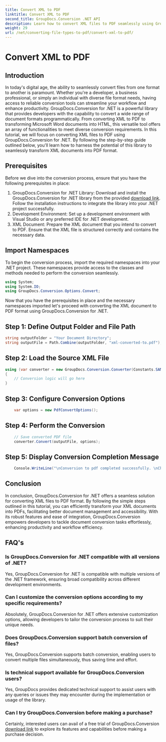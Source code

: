 ```yaml
---
title: Convert XML to PDF
linktitle: Convert XML to PDF
second_title: GroupDocs.Conversion .NET API
description: Learn how to convert XML files to PDF seamlessly using GroupDocs.Conversion for .NET. Enhance your document management efficiency.
weight: 29
url: /net/converting-file-types-to-pdf/convert-xml-to-pdf/
---
```


# Convert XML to PDF

## Introduction
In today's digital age, the ability to seamlessly convert files from one format to another is paramount. Whether you're a developer, a business professional, or simply an individual with diverse file format needs, having access to reliable conversion tools can streamline your workflow and enhance productivity.
GroupDocs.Conversion for .NET is a powerful library that provides developers with the capability to convert a wide range of document formats programmatically. From converting XML to PDF to transforming Microsoft Word documents into HTML, this versatile tool offers an array of functionalities to meet diverse conversion requirements.
In this tutorial, we will focus on converting XML files to PDF using GroupDocs.Conversion for .NET. By following the step-by-step guide outlined below, you'll learn how to harness the potential of this library to seamlessly transform XML documents into PDF format.
## Prerequisites
Before we dive into the conversion process, ensure that you have the following prerequisites in place:
1. GroupDocs.Conversion for .NET Library: Download and install the GroupDocs.Conversion for .NET library from the provided [download link](https://releases.groupdocs.com/conversion/net/). Follow the installation instructions to integrate the library into your .NET project successfully.
2. Development Environment: Set up a development environment with Visual Studio or any preferred IDE for .NET development.
3. XML Document: Prepare the XML document that you intend to convert to PDF. Ensure that the XML file is structured correctly and contains the necessary data.

## Import Namespaces
To begin the conversion process, import the required namespaces into your .NET project. These namespaces provide access to the classes and methods needed to perform the conversion seamlessly.

```csharp
using System;
using System.IO;
using GroupDocs.Conversion.Options.Convert;
```

Now that you have the prerequisites in place and the necessary namespaces imported let's proceed with converting the XML document to PDF format using GroupDocs.Conversion for .NET.
## Step 1: Define Output Folder and File Path
```csharp
string outputFolder = "Your Document Directory";
string outputFile = Path.Combine(outputFolder, "xml-converted-to.pdf");
```
## Step 2: Load the Source XML File
```csharp
using (var converter = new GroupDocs.Conversion.Converter(Constants.SAMPLE_XML))
{
	// Conversion logic will go here
}
```
## Step 3: Configure Conversion Options
```csharp
	var options = new PdfConvertOptions();
```
## Step 4: Perform the Conversion
```csharp
	// Save converted PDF file
	converter.Convert(outputFile, options);
```
## Step 5: Display Conversion Completion Message
```csharp
	Console.WriteLine("\nConversion to pdf completed successfully. \nCheck output in {0}", outputFolder);
```

## Conclusion
In conclusion, GroupDocs.Conversion for .NET offers a seamless solution for converting XML files to PDF format. By following the simple steps outlined in this tutorial, you can efficiently transform your XML documents into PDFs, facilitating better document management and accessibility.
With its robust features and ease of integration, GroupDocs.Conversion empowers developers to tackle document conversion tasks effortlessly, enhancing productivity and workflow efficiency.
## FAQ's
### Is GroupDocs.Conversion for .NET compatible with all versions of .NET?
Yes, GroupDocs.Conversion for .NET is compatible with multiple versions of the .NET framework, ensuring broad compatibility across different development environments.
### Can I customize the conversion options according to my specific requirements?
Absolutely, GroupDocs.Conversion for .NET offers extensive customization options, allowing developers to tailor the conversion process to suit their unique needs.
### Does GroupDocs.Conversion support batch conversion of files?
Yes, GroupDocs.Conversion supports batch conversion, enabling users to convert multiple files simultaneously, thus saving time and effort.
### Is technical support available for GroupDocs.Conversion users?
Yes, GroupDocs provides dedicated technical support to assist users with any queries or issues they may encounter during the implementation or usage of the library.
### Can I try GroupDocs.Conversion before making a purchase?
Certainly, interested users can avail of a free trial of GroupDocs.Conversion [download link](https://releases.groupdocs.com/conversion/net/) to explore its features and capabilities before making a purchase decision.
